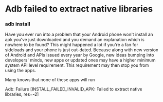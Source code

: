 <script language="javascript" type="text/javascript" src="/LanguageBar.js"></script>
<!-- # michaelx-corner -->
# Adb failed to extract native libraries

### adb install
  Have you ever run into a problem that your Android phone won't install an apk you've just downloaded and you demand an explanation which is nowhere to be found? This might happened a lot if you're a fan for sideloads and your phone is just out-dated. Because along with new version of Android and APIs issued every year by Google, new ideas bumping into developers' minds, new apps or updated ones may have a higher minimum system API level requirement. This requirement may then stop you from using the apps.
  
  Many knows that none of these apps will run

Adb: Failure [INSTALL_FAILED_INVALID_APK: Failed to extract native libraries, res=-2]
